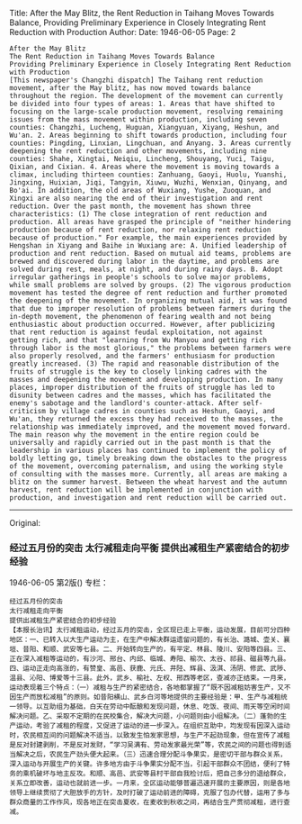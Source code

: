 Title: After the May Blitz, the Rent Reduction in Taihang Moves Towards Balance, Providing Preliminary Experience in Closely Integrating Rent Reduction with Production
Author:
Date: 1946-06-05
Page: 2

    After the May Blitz
    The Rent Reduction in Taihang Moves Towards Balance
    Providing Preliminary Experience in Closely Integrating Rent Reduction with Production
    [This newspaper's Changzhi dispatch] The Taihang rent reduction movement, after the May blitz, has now moved towards balance throughout the region. The development of the movement can currently be divided into four types of areas: 1. Areas that have shifted to focusing on the large-scale production movement, resolving remaining issues from the mass movement within production, including seven counties: Changzhi, Lucheng, Huguan, Xiangyuan, Xiyang, Heshun, and Wu'an. 2. Areas beginning to shift towards production, including four counties: Pingding, Linxian, Lingchuan, and Anyang. 3. Areas currently deepening the rent reduction and other movements, including nine counties: Shahe, Xingtai, Neiqiu, Lincheng, Shouyang, Yuci, Taigu, Qixian, and Cixian. 4. Areas where the movement is moving towards a climax, including thirteen counties: Zanhuang, Gaoyi, Huolu, Yuanshi, Jingxing, Huixian, Jiqi, Tangyin, Xiuwu, Wuzhi, Wenxian, Qinyang, and Bo'ai. In addition, the old areas of Wuxiang, Yushe, Zuoquan, and Xingxi are also nearing the end of their investigation and rent reduction. Over the past month, the movement has shown three characteristics: (1) The close integration of rent reduction and production. All areas have grasped the principle of "neither hindering production because of rent reduction, nor relaxing rent reduction because of production." For example, the main experiences provided by Hengshan in Xiyang and Baihe in Wuxiang are: A. Unified leadership of production and rent reduction. Based on mutual aid teams, problems are brewed and discovered during labor in the daytime, and problems are solved during rest, meals, at night, and during rainy days. B. Adopt irregular gatherings in people's schools to solve major problems, while small problems are solved by groups. (2) The vigorous production movement has tested the degree of rent reduction and further promoted the deepening of the movement. In organizing mutual aid, it was found that due to improper resolution of problems between farmers during the in-depth movement, the phenomenon of fearing wealth and not being enthusiastic about production occurred. However, after publicizing that rent reduction is against feudal exploitation, not against getting rich, and that "learning from Wu Manyou and getting rich through labor is the most glorious," the problems between farmers were also properly resolved, and the farmers' enthusiasm for production greatly increased. (3) The rapid and reasonable distribution of the fruits of struggle is the key to closely linking cadres with the masses and deepening the movement and developing production. In many places, improper distribution of the fruits of struggle has led to disunity between cadres and the masses, which has facilitated the enemy's sabotage and the landlord's counter-attack. After self-criticism by village cadres in counties such as Heshun, Gaoyi, and Wu'an, they returned the excess they had received to the masses, the relationship was immediately improved, and the movement moved forward. The main reason why the movement in the entire region could be universally and rapidly carried out in the past month is that the leadership in various places has continued to implement the policy of boldly letting go, timely breaking down the obstacles to the progress of the movement, overcoming paternalism, and using the working style of consulting with the masses more. Currently, all areas are making a blitz on the summer harvest. Between the wheat harvest and the autumn harvest, rent reduction will be implemented in conjunction with production, and investigation and rent reduction will be carried out.



<hr /> 

Original: 


### 经过五月份的突击  太行减租走向平衡  提供出减租生产紧密结合的初步经验

1946-06-05
第2版()
专栏：

    经过五月份的突击
    太行减租走向平衡
    提供出减租生产紧密结合的初步经验
    【本报长治讯】太行减租运动，经过五月的突击，全区现已走上平衡，运动发展，目前可分四种地区：一、已转入以大生产运动为主，在生产中解决群运遗留问题的，有长治、潞城、壶关、襄垣、昔阳、和顺、武安等七县。二、开始转向生产的，有平定、林县、陵川、安阳等四县。三、正在深入减租等运动的，有沙河、邢台、内邱、临城、寿阳、榆次、太谷、祁县、磁县等九县。四、运动正走向高涨的，有赞皇、高邑、获鹿、元氏、井陉、辉县、汲淇、汤阴、修武、武陟、温县、沁阳、博爱等十三县。此外，武乡、榆社、左权、邢西等老区，查减亦正结束。一月来，运动表现着三个特点：（一）减租与生产的紧密结合，各地都掌握了“既不因减租妨害生产，又不因生产而放松减租”的原则。如昔阳横山、武乡白河等地提供的主要经验是：甲、生产与减租统一领导。以互助组为基础，白天在劳动中酝酿和发现问题，休息、吃饭、夜间、雨天等空闲时间解决问题。乙、采取不定期的在民校集合，解决大问题，小问题则由小组解决。（二）蓬勃的生产运动，考验了减租的程度，又促进了运动的进一步深入。在组织互助中，均发现有因深入运动时，农民相互间的问题解决不适当，以致发生怕发家思想，与生产不起劲现象，但在宣传了减租是反对封建剥削，不是反对发财，“学习吴满有、劳动发家最光荣”等，农民之间的问题也得到适当解决之后，农民生产劲头便大起来。（三）迅速合理分配斗争果实，是密切干部与群众关系，深入运动与开展生产的关键。许多地方由于斗争果实分配不当，引起干部群众不团结，便利了特务的乘机破坏与地主反攻。和顺、高邑、武安等县村干部自我检讨后，把自己多分的退给群众，关系立即改善，运动也就前进一步。一月来，全区运动能够普遍迅速开展的主要原因，则是各地领导上继续贯彻了大胆放手的方针，及时打破了运动前进的障碍，克服了包办代替，运用了多与群众商量的工作作风，现各地正在突击夏收，在麦收到秋收之间，再结合生产贯彻减租，进行查减。
